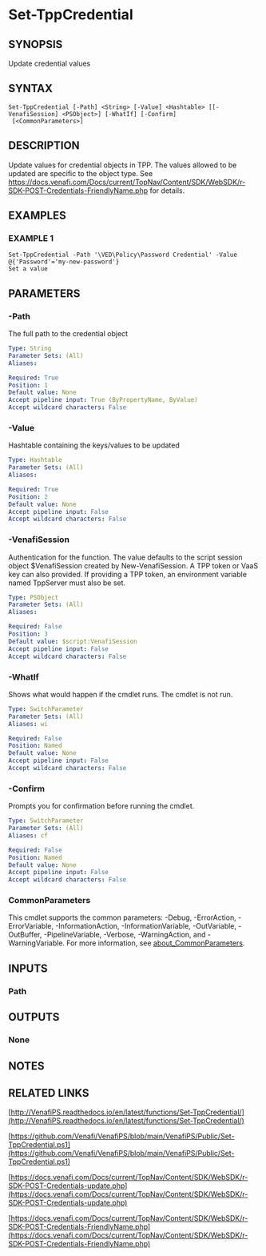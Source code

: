 # Set-TppCredential

## SYNOPSIS
Update credential values

## SYNTAX

```
Set-TppCredential [-Path] <String> [-Value] <Hashtable> [[-VenafiSession] <PSObject>] [-WhatIf] [-Confirm]
 [<CommonParameters>]
```

## DESCRIPTION
Update values for credential objects in TPP.
The values allowed to be updated are specific to the object type.
See https://docs.venafi.com/Docs/current/TopNav/Content/SDK/WebSDK/r-SDK-POST-Credentials-FriendlyName.php for details.

## EXAMPLES

### EXAMPLE 1
```
Set-TppCredential -Path '\VED\Policy\Password Credential' -Value @{'Password'='my-new-password'}
Set a value
```

## PARAMETERS

### -Path
The full path to the credential object

```yaml
Type: String
Parameter Sets: (All)
Aliases:

Required: True
Position: 1
Default value: None
Accept pipeline input: True (ByPropertyName, ByValue)
Accept wildcard characters: False
```

### -Value
Hashtable containing the keys/values to be updated

```yaml
Type: Hashtable
Parameter Sets: (All)
Aliases:

Required: True
Position: 2
Default value: None
Accept pipeline input: False
Accept wildcard characters: False
```

### -VenafiSession
Authentication for the function.
The value defaults to the script session object $VenafiSession created by New-VenafiSession.
A TPP token or VaaS key can also provided.
If providing a TPP token, an environment variable named TppServer must also be set.

```yaml
Type: PSObject
Parameter Sets: (All)
Aliases:

Required: False
Position: 3
Default value: $script:VenafiSession
Accept pipeline input: False
Accept wildcard characters: False
```

### -WhatIf
Shows what would happen if the cmdlet runs.
The cmdlet is not run.

```yaml
Type: SwitchParameter
Parameter Sets: (All)
Aliases: wi

Required: False
Position: Named
Default value: None
Accept pipeline input: False
Accept wildcard characters: False
```

### -Confirm
Prompts you for confirmation before running the cmdlet.

```yaml
Type: SwitchParameter
Parameter Sets: (All)
Aliases: cf

Required: False
Position: Named
Default value: None
Accept pipeline input: False
Accept wildcard characters: False
```

### CommonParameters
This cmdlet supports the common parameters: -Debug, -ErrorAction, -ErrorVariable, -InformationAction, -InformationVariable, -OutVariable, -OutBuffer, -PipelineVariable, -Verbose, -WarningAction, and -WarningVariable. For more information, see [about_CommonParameters](http://go.microsoft.com/fwlink/?LinkID=113216).

## INPUTS

### Path
## OUTPUTS

### None
## NOTES

## RELATED LINKS

[http://VenafiPS.readthedocs.io/en/latest/functions/Set-TppCredential/](http://VenafiPS.readthedocs.io/en/latest/functions/Set-TppCredential/)

[https://github.com/Venafi/VenafiPS/blob/main/VenafiPS/Public/Set-TppCredential.ps1](https://github.com/Venafi/VenafiPS/blob/main/VenafiPS/Public/Set-TppCredential.ps1)

[https://docs.venafi.com/Docs/current/TopNav/Content/SDK/WebSDK/r-SDK-POST-Credentials-update.php](https://docs.venafi.com/Docs/current/TopNav/Content/SDK/WebSDK/r-SDK-POST-Credentials-update.php)

[https://docs.venafi.com/Docs/current/TopNav/Content/SDK/WebSDK/r-SDK-POST-Credentials-FriendlyName.php](https://docs.venafi.com/Docs/current/TopNav/Content/SDK/WebSDK/r-SDK-POST-Credentials-FriendlyName.php)

